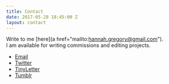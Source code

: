 ```yaml
---
title: Contact
date: 2017-05-28 18:45:00 Z
layout: contact
---
```


Write to me [here](a href="mailto:hannah.gregory@gmail.com").
<br/>I am available for writing commissions and editing projects.
<ul>
	<li><a href="mailto:hannah.gregory@gmail.com" target="_blank">Email</a></li>
	<li><a href="https://twitter.com/hnnhstz" target="_blank">Twitter</a></li>
	<li><a href="http://tinyletter.com/hannah_satz" target="_blank">TinyLetter</a></li>
	<li><a href="http://hannah-gregory.tumblr.com/" target="_blank">Tumblr</a></li>
</ul>